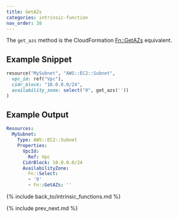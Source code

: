 ```yaml
---
title: GetAZs
categories: intrinsic-function
nav_order: 38
---
```


The `get_azs` method is the CloudFormation [Fn::GetAZs](https://docs.aws.amazon.com/AWSCloudFormation/latest/UserGuide/intrinsic-function-reference-getavailabilityzones.html) equivalent.

## Example Snippet

```ruby
resource("MySubnet", "AWS::EC2::Subnet",
  vpc_id: ref("Vpc"),
  cidr_block: "10.0.0.0/24",
  availability_zone: select("0", get_azs(''))
)
```

## Example Output

```yaml
Resources:
  MySubnet:
    Type: AWS::EC2::Subnet
    Properties:
      VpcId:
        Ref: Vpc
      CidrBlock: 10.0.0.0/24
      AvailabilityZone:
        Fn::Select:
        - '0'
        - Fn::GetAZs: ''
```

{% include back_to/intrinsic_functions.md %}

{% include prev_next.md %}
